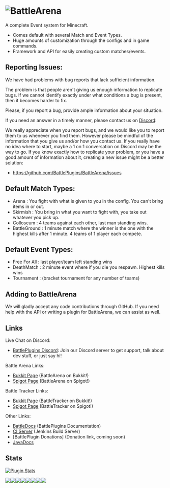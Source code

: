 ![BattleArena](https://wiki.battleplugins.org/images/6/62/BATTLEARENA.png "BattleArena")
==========

A complete Event system for Minecraft.
* Comes default with several Match and Event Types.
* Huge amounts of customization through the configs and in game commands.
* Framework and API for easily creating custom matches/events.

Reporting Issues:
---------
We have had problems with bug reports that lack sufficient information.


The problem is that people aren't giving us enough information to 
replicate bugs. If we cannot identify exactly under what conditions 
a bug is present, then it becomes harder to fix. 


Please, if you report a bug, provide ample information about your situation. 


If you need an answer in a timely manner, please contact us on [Discord](https://discord.gg/tMVPVJf): 

We really appreciate when you report bugs, and we would like you to report them to us whenever you find them.
However please be mindful of the information that you give us and/or how you contact us. If you really have no 
idea where to start, maybe a 1 on 1 conversation on Discord may be the way to go. If you know exactly how to replicate your problem, or 
you have a good amount of information about it, creating a new issue might be a better solution:


* https://github.com/BattlePlugins/BattleArena/issues


Default Match Types:
---------
* Arena : You fight with what is given to you in the config. You can't bring items in or out.
* Skirmish : You bring in what you want to fight with, you take out whatever you pick up.
* Colloseum : 4 teams against each other, last man standing wins.
* BattleGround : 1 minute match where the winner is the one with the highest kills after 1 minute. 4 teams of 1 player each compete.

Default Event Types:
---------
* Free For All : last player/team left standing wins 
* DeathMatch : 2 minute event where if you die you respawn. Highest kills wins
* Tournament : (bracket tournament for any number of teams)

Adding to BattleArena
------------
We will gladly accept any code contributions through GitHub.
If you need help with the API or writing a plugin for BattleArena, we can assist as well.

Links
------------
Live Chat on Discord:
* [BattlePlugins Discord](https://discord.gg/tMVPVJf): Join our Discord server to get support, talk about dev stuff, or just say hi!


Battle Arena Links:
* [Bukkit Page](http://dev.bukkit.org/projects/battlearena/) (BattleArena on Bukkit!)
* [Spigot Page](http://spigotmc.org/resources/battlearena.2164/) (BattleArena on Spigot!)

Battle Tracker Links:
* [Bukkit Page](http://dev.bukkit.org/projects/battletracker/) (BattleTracker on Bukkit!)
* [Spigot Page](http://spigotmc.org/resources/battletracker.2165/) (BattleTracker on Spigot!)

Other Links:
* [BattleDocs](http://docs.battleplugins.org) (BattlePlugins Documentation)
* [CI Server](http://ci.battleplugins.org/job/BattlePlugins/job/BattleArena/) (Jenkins Build Server)
* [BattlePlugin Donations] (Donation link, coming soon)
* [JavaDocs](http://rainbowcraft.sytes.net/javadocs/battlearena/apidocs/)

Stats
------------
[![Plugin Stats](https://bstats.org/signatures/bukkit/BattleArena.svg "Plugin Stats")](https://bstats.org/plugin/bukkit/BattleArena)

[![](https://sourcerer.io/fame/clovisd/BattlePlugins/BattleArena/images/0)](https://sourcerer.io/fame/clovisd/BattlePlugins/BattleArena/links/0)[![](https://sourcerer.io/fame/clovisd/BattlePlugins/BattleArena/images/1)](https://sourcerer.io/fame/clovisd/BattlePlugins/BattleArena/links/1)[![](https://sourcerer.io/fame/clovisd/BattlePlugins/BattleArena/images/2)](https://sourcerer.io/fame/clovisd/BattlePlugins/BattleArena/links/2)[![](https://sourcerer.io/fame/clovisd/BattlePlugins/BattleArena/images/3)](https://sourcerer.io/fame/clovisd/BattlePlugins/BattleArena/links/3)[![](https://sourcerer.io/fame/clovisd/BattlePlugins/BattleArena/images/4)](https://sourcerer.io/fame/clovisd/BattlePlugins/BattleArena/links/4)[![](https://sourcerer.io/fame/clovisd/BattlePlugins/BattleArena/images/5)](https://sourcerer.io/fame/clovisd/BattlePlugins/BattleArena/links/5)[![](https://sourcerer.io/fame/clovisd/BattlePlugins/BattleArena/images/6)](https://sourcerer.io/fame/clovisd/BattlePlugins/BattleArena/links/6)[![](https://sourcerer.io/fame/clovisd/BattlePlugins/BattleArena/images/7)](https://sourcerer.io/fame/clovisd/BattlePlugins/BattleArena/links/7)
